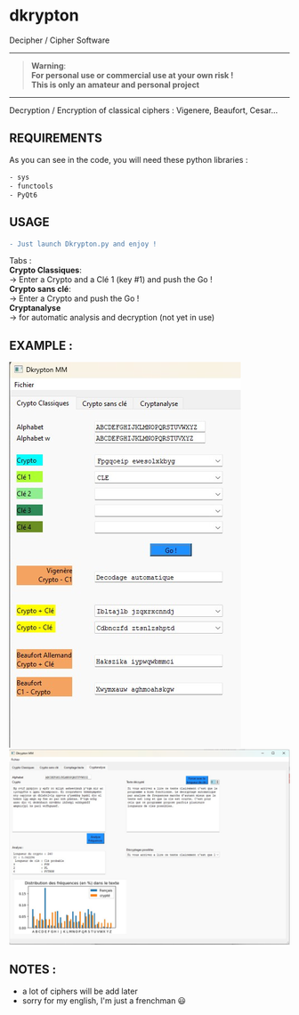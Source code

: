 # dkrypton
Decipher / Cipher Software

---------
> __Warning__:  
<b>For personal use or commercial use at your own risk !   
This is only an amateur and personal project</b>  
---------

Decryption / Encryption of classical ciphers :
Vigenere, Beaufort, Cesar...

## REQUIREMENTS
As you can see in the code, you will need these python libraries :  
```
- sys
- functools
- PyQt6

```

## USAGE  
```diff
- Just launch Dkrypton.py and enjoy !
```


Tabs :  
**Crypto Classiques**:  
-> Enter a Crypto and a Clé 1 (key #1) and push the Go !  
**Crypto sans clé**:  
-> Enter a Crypto and push the Go !  
**Cryptanalyse**  
-> for automatic analysis and decryption (not yet in use)



## EXAMPLE :
![Screenshot de l'onglet Crypto Classiques](/Version_1.jpg)
![Screenshot de l'onglet Crypto Classiques](/Version_1_2.jpg)

## NOTES :  
- a lot of ciphers will be add later
- sorry for my english, I'm just a frenchman :smiley:
